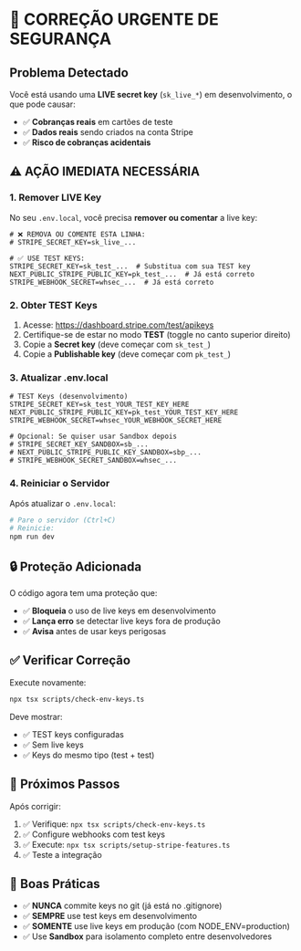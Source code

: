 # 🚨 CORREÇÃO URGENTE DE SEGURANÇA

## Problema Detectado

Você está usando uma **LIVE secret key** (`sk_live_*`) em desenvolvimento, o que pode causar:
- ✅ **Cobranças reais** em cartões de teste
- ✅ **Dados reais** sendo criados na conta Stripe
- ✅ **Risco de cobranças acidentais**

## ⚠️ AÇÃO IMEDIATA NECESSÁRIA

### 1. Remover LIVE Key

No seu `.env.local`, você precisa **remover ou comentar** a live key:

```env
# ❌ REMOVA OU COMENTE ESTA LINHA:
# STRIPE_SECRET_KEY=sk_live_...

# ✅ USE TEST KEYS:
STRIPE_SECRET_KEY=sk_test_...  # Substitua com sua TEST key
NEXT_PUBLIC_STRIPE_PUBLIC_KEY=pk_test_...  # Já está correto
STRIPE_WEBHOOK_SECRET=whsec_...  # Já está correto
```

### 2. Obter TEST Keys

1. Acesse: https://dashboard.stripe.com/test/apikeys
2. Certifique-se de estar no modo **TEST** (toggle no canto superior direito)
3. Copie a **Secret key** (deve começar com `sk_test_`)
4. Copie a **Publishable key** (deve começar com `pk_test_`)

### 3. Atualizar .env.local

```env
# TEST Keys (desenvolvimento)
STRIPE_SECRET_KEY=sk_test_YOUR_TEST_KEY_HERE
NEXT_PUBLIC_STRIPE_PUBLIC_KEY=pk_test_YOUR_TEST_KEY_HERE
STRIPE_WEBHOOK_SECRET=whsec_YOUR_WEBHOOK_SECRET_HERE

# Opcional: Se quiser usar Sandbox depois
# STRIPE_SECRET_KEY_SANDBOX=sb_...
# NEXT_PUBLIC_STRIPE_PUBLIC_KEY_SANDBOX=sbp_...
# STRIPE_WEBHOOK_SECRET_SANDBOX=whsec_...
```

### 4. Reiniciar o Servidor

Após atualizar o `.env.local`:
```bash
# Pare o servidor (Ctrl+C)
# Reinicie:
npm run dev
```

## 🔒 Proteção Adicionada

O código agora tem uma proteção que:
- ✅ **Bloqueia** o uso de live keys em desenvolvimento
- ✅ **Lança erro** se detectar live keys fora de produção
- ✅ **Avisa** antes de usar keys perigosas

## ✅ Verificar Correção

Execute novamente:
```bash
npx tsx scripts/check-env-keys.ts
```

Deve mostrar:
- ✅ TEST keys configuradas
- ✅ Sem live keys
- ✅ Keys do mesmo tipo (test + test)

## 📝 Próximos Passos

Após corrigir:
1. ✅ Verifique: `npx tsx scripts/check-env-keys.ts`
2. ✅ Configure webhooks com test keys
3. ✅ Execute: `npx tsx scripts/setup-stripe-features.ts`
4. ✅ Teste a integração

## 🔐 Boas Práticas

- ✅ **NUNCA** commite keys no git (já está no .gitignore)
- ✅ **SEMPRE** use test keys em desenvolvimento
- ✅ **SOMENTE** use live keys em produção (com NODE_ENV=production)
- ✅ Use **Sandbox** para isolamento completo entre desenvolvedores

